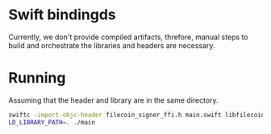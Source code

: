 # Swift bindingds

Currently, we don't provide compiled artifacts, threfore, manual steps to build and orchestrate the libraries and
headers are necessary.

# Running

Assuming that the header and library are in the same directory.

```bash
swiftc -import-objc-header filecoin_signer_ffi.h main.swift libfilecoin_signer_ffi.so -o ./main
LD_LIBRARY_PATH=. ./main
```
